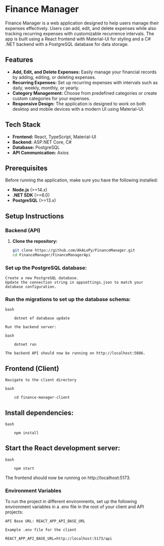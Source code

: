 # Finance Manager

Finance Manager is a web application designed to help users manage their expenses effectively. Users can add, edit, and delete expenses while also tracking recurring expenses with customizable recurrence intervals. The app is built using a React frontend with Material-UI for styling and a C# .NET backend with a PostgreSQL database for data storage.

## Features

- **Add, Edit, and Delete Expenses:** Easily manage your financial records by adding, editing, or deleting expenses.
- **Recurring Expenses:** Set up recurring expenses with intervals such as daily, weekly, monthly, or yearly.
- **Category Management:** Choose from predefined categories or create custom categories for your expenses.
- **Responsive Design:** The application is designed to work on both desktop and mobile devices with a modern UI using Material-UI.

## Tech Stack

- **Frontend:** React, TypeScript, Material-UI
- **Backend:** ASP.NET Core, C#
- **Database:** PostgreSQL
- **API Communication:** Axios

## Prerequisites

Before running the application, make sure you have the following installed:

- **Node.js** (>=14.x)
- **.NET SDK** (>=6.0)
- **PostgreSQL** (>=13.x)

## Setup Instructions

### Backend (API)

1. **Clone the repository:**

   ```bash
   git clone https://github.com/AkALoPy/FinanceManager.git
   cd FinanceManager/FinanceManagerApi

### Set up the PostgreSQL database:

    Create a new PostgreSQL database.
    Update the connection string in appsettings.json to match your database configuration.

### Run the migrations to set up the database schema:

    bash

        dotnet ef database update

    Run the backend server:

    bash

        dotnet run

    The backend API should now be running on http://localhost:5086. 

## Frontend (Client)

    Navigate to the client directory

    bash

        cd finance-manager-client

## Install dependencies:

    bash

        npm install

## Start the React development server:

    bash

        npm start

The frontend should now be running on http://localhost:5173.


### Environment Variables

To run the project in different environments, set up the following environment variables in a .env file in the root of your client and API projects:

    API Base URL: REACT_APP_API_BASE_URL

    Example .env file for the client

    REACT_APP_API_BASE_URL=http://localhost:5173/api